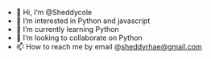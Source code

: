 - 👋 Hi, I’m @Sheddycole
- 👀 I’m interested in Python and javascript
- 🌱 I’m currently learning Python
- 💞️ I’m looking to collaborate on Python
- 📫 How to reach me by email @sheddyrhae@gmail.com

<!---
Sheddycole/Sheddycole is a ✨ special ✨ repository because its `README.md` (this file) appears on your GitHub profile.
You can click the Preview link to take a look at your changes.
--->
